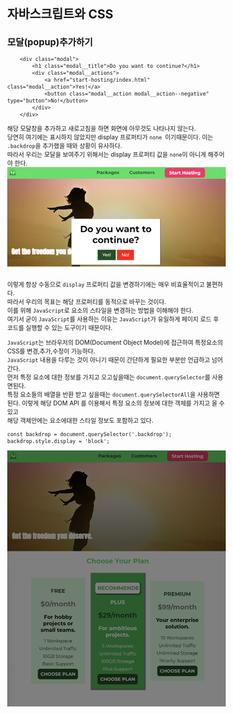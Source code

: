 # 자바스크립트와 CSS
## 모달(popup)추가하기
```
    <div class="modal">
        <h1 class="modal__title">Do you want to continue?</h1>
        <div class="modal__actions">
            <a href="start-hosting/index.html" class="modal__action">Yes!</a>
            <button class="modal__action modal__action--negative" type="button">No!</button>
        </div>
    </div>
```
해당 모달창을 추가하고 새로고침을 하면 화면에 아무것도 나타나지 않는다.  
당연히 여기에는 표시하지 않았지만 display 프로퍼티가 `none `이기때문이다. 이는 `.backdrop`을 추가했을 때와 상황이 유사하다.  
따라서 우리는 모달을 보여주기 위해서는 display 프로퍼티 값을 `none`이 아니게 해주어야 한다.
![modal.png](Javascript_and_css/modal.png)  
  
이렇게 항상 수동으로 `display` 프로퍼티 값을 변경하기에는 매우 비효율적이고 불편하다.  
따라서 우리의 목표는 해당 프로퍼티를 동적으로 바꾸는 것이다.  
이를 위해 `JavaScript`로 요소의 스타일을 변경하는 방법을 이해해야 한다.  
여기서 굳이 `JavaScript`를 사용하는 이유는 `JavaScript`가 유일하게 페이지 로드 후 코드를 실행할 수 있는 도구이기 때문이다.  
  
`JavaScript`는 브라우저의 DOM(Document Object Model)에 접근하여 특정요소의 CSS를 변경,추가,수정이 가능하다.  
`JavaScript` 내용을 다루는 것이 아니기 때문이 간단하게 필요한 부분만 언급하고 넘어간다.  
먼저 특정 요소에 대한 정보를 가지고 오고싶을때는 `document.querySelector`를 사용면된다.  
특정 요소들의 배열을 반환 받고 싶을때는 `document.querySelectorAll`을 사용하면 된다. 
이렇게 해당 DOM API 를 이용해서 특정 요소의 정보에 대한 객체를 가지고 올 수 있고  
해당 객체안에는 요소에대한 스타일 정보도 포함하고 있다.  
```
const backdrop = document.querySelector('.backdrop');
backdrop.style.display = 'block';
``` 
![modal.png](Javascript_and_css/1.modal.png)  

  

